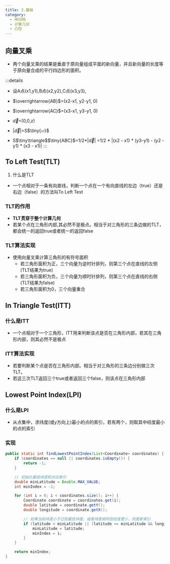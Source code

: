 ```yaml
---
title: 2.基础
category:
  - 待归档
  - 计算几何
  - 凸包
---
```

## 向量叉乘
- 两个向量叉乘的结果是垂直于原向量组成平面的新向量，并且新向量的长度等于原向量合成的平行四边形的面积。

:::details
- 设A点(x1,y1),B点(x2,y2),C点(x3,y3),
- $\overrightarrow{AB}$=(x2-x1, y2-y1, 0)
- $\overrightarrow{AC}$=(x3-x1, y3-y1, 0)
- $\overrightarrow{d}$=(0,0,z)

- |$\overrightarrow{d}$|=S$\tiny{▱}$
- S$\tiny\triangle$$\tiny{ABC}$=1/2*|$\overrightarrow{d}$|
  =1/2 * |(x2 - x1) * (y3-y1) - (y2 - y1) * (x3 - x1)|
:::
## To Left Test(TLT)
1. 什么是TLT
- 一个点相对于一条有向直线，判断一个点在一个有向直线的左边（true）还是右边（false）的方法叫To Left Test
### TLT的作用
- **TLT贯穿于整个计算几何**
- 若某个点在三角形内部,其必然不是极点。相当于对三角形的三条边做的TLT，都会统一的返回true或者统一的返回false
### TLT算法实现
- 使用向量叉乘计算三角形的有符号面积
  - 若三角形面积为正，三个向量为逆时针排列，则第三个点在直线的左侧(TLT结果为true)
  - 若三角形面积为负，三个向量为顺时针排列，则第三个点在直线的右侧(TLT结果为false)
  - 若三角形面积为0，三个向量重合

## In Triangle Test(ITT)
### 什么是ITT
- 一个点相对于一个三角形，ITT用来判断该点是否在三角形内部，若其在三角形内部，则其必然不是极点
### ITT算法实现
- 若要判断某个点是否在三角形内部。相当于对三角形的三条边分别做三次TLT。
- 若这三次TLT返回三个true或者返回三个false，则该点在三角形内部

## Lowest Point Index(LPI)
### 什么是LPI
- 从点集中，求纬度(或y方向上)最小的点的索引，若有两个，则取其中经度最小的点的索引
### 实现
```java
public static int findLowestPointIndex(List<Coordinate> coordinates) {
    if (coordinates == null || coordinates.isEmpty()) {
        return -1;
    }

    // 初始化最低纬度和对应索引
    double minLatitude = Double.MAX_VALUE;
    int minIndex = -1;

    for (int i = 0; i < coordinates.size(); i++) {
        Coordinate coordinate = coordinates.get(i);
        double latitude = coordinate.getY();
        double longitude = coordinate.getX();

        // 如果当前纬度小于已知最低纬度，或者纬度相同但经度更小，则更新索引
        if (latitude < minLatitude || (latitude == minLatitude && longitude < coordinates.get(minIndex).getX())) {
            minLatitude = latitude;
            minIndex = i;
        }
    }

    return minIndex;
}
```
